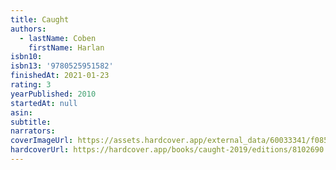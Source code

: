 ```yaml
---
title: Caught
authors:
  - lastName: Coben
    firstName: Harlan
isbn10:
isbn13: '9780525951582'
finishedAt: 2021-01-23
rating: 3
yearPublished: 2010
startedAt: null
asin:
subtitle:
narrators:
coverImageUrl: https://assets.hardcover.app/external_data/60033341/f08546cb26926ffa49d49221660c20d2f545253a.jpeg
hardcoverUrl: https://hardcover.app/books/caught-2019/editions/8102690
---
```

